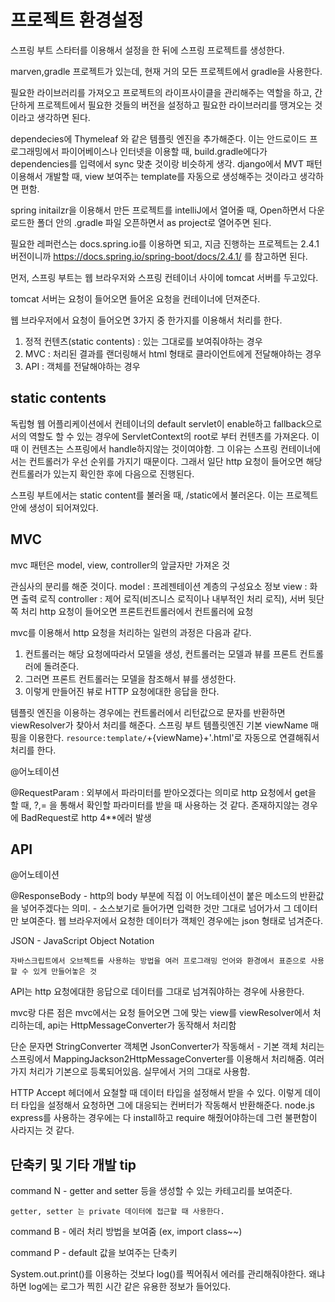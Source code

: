<h1> 프로젝트 환경설정</h1>
스프링 부트 스타터를 이용해서 설정을 한 뒤에 스프링 프로젝트를 생성한다.

marven,gradle 프로젝트가 있는데, 현재 거의 모든 프로젝트에서 gradle을 사용한다.

필요한 라이브러리를 가져오고 프로젝트의 라이프사이클을 관리해주는 역할을 하고, 간단하게 프로젝트에서 필요한 것들의 버전을 설정하고 필요한 라이브러리를 땡겨오는 것이라고 생각하면 된다.

dependecies에 Thymeleaf 와 같은 템플릿 엔진을 추가해준다.
  이는 안드로이드 프로그래밍에서 파이어베이스나 인터넷을 이용할 때, build.gradle에다가 dependencies를 입력에서 sync 맞춘 것이랑 비슷하게 생각.
  django에서 MVT 패턴 이용해서 개발할 때, view 보여주는 template를 자동으로 생성해주는 것이라고 생각하면 편함.
  
spring initailzr을 이용해서 만든 프로젝트를 intelliJ에서 열어줄 때, Open하면서 다운로드한 폴더 안의 .gradle 파일 오픈하면서 as project로 열어주면 된다.

필요한 레퍼런스는 docs.spring.io를 이용하면 되고, 지금 진행하는 프로젝트는 2.4.1 버전이니까 https://docs.spring.io/spring-boot/docs/2.4.1/ 를 참고하면 된다.

먼저, 스프링 부트는 웹 브라우저와 스프링 컨테이너 사이에 tomcat 서버를 두고있다.

tomcat 서버는 요청이 들어오면 들어온 요청을 컨테이너에 던져준다. 

웹 브라우저에서 요청이 들어오면 3가지 중 한가지를 이용해서 처리를 한다.
1. 정적 컨텐츠(static contents) : 있는 그대로를 보여줘야하는 경우
2. MVC : 처리된 결과를 랜더링해서 html 형태로 클라이언트에게 전달해야하는 경우
3. API : 객체를 전달해야하는 경우

<h2>static contents</h2>
독립형 웹 어플리케이션에서 컨테이너의 default servlet이 enable하고 fallback으로서의 역할도 할 수 있는 경우에 ServletContext의 root로 부터 컨텐츠를 가져온다. 
이때 이 컨텐츠는 스프링에서 handle하지않는 것이여야함. 그 이유는 스프링 컨테이너에서는 컨트롤러가 우선 순위를 가지기 때문이다. 그래서 일단 http 요청이 들어오면 해당 컨트롤러가 있는지 확인한 후에 다음으로 진행된다.
 
스프링 부트에서는 static content를 불러올 때, /static에서 불러온다. 이는 프로젝트 안에 생성이 되어져있다.
 
<h2>MVC</h2>
mvc 패턴은 model, view, controller의 앞글자만 가져온 것

관심사의 분리를 해준 것이다.
model : 프레젠테이션 계층의 구성요소 정보
view : 화면 출력 로직
controller : 제어 로직(비즈니스 로직이나 내부적인 처리 로직), 서버 뒷단쪽 처리
http 요청이 들어오면 프론트컨트롤러에서 컨트롤러에 요청

mvc를 이용해서 http 요청을 처리하는 일련의 과정은 다음과 같다.
1. 컨트롤러는 해당 요청에따라서 모델을 생성, 컨트롤러는 모델과 뷰를 프론트 컨트롤러에 돌려준다.
2. 그러면 프론트 컨트롤러는 모델을 참조해서 뷰를 생성한다.
3. 이렇게 만들어진 뷰로 HTTP 요청에대한 응답을 한다.

템플릿 엔진을 이용하는 경우에는 컨트롤러에서 리턴값으로 문자를 반환하면 viewResolver가 찾아서 처리를 해준다.
스프링 부트 템플릿엔진 기본 viewName 매핑을 이용한다.
`resource:template/`+{viewName}+'.html'로 자동으로 연결해줘서 처리를 한다.


@어노테이션
  
  @RequestParam : 외부에서 파라미터를 받아오겠다는 의미로 http 요청에서 get을 할 때, ?,= 을 통해서 확인할 파라미터를 받을 때 사용하는 것 같다. 존재하지않는 경우에 BadRequest로 http 4**에러 발생
  

<h2>API</h2>
@어노테이션
  
  @ResponseBody - http의 body 부분에 직접 이 어노테이션이 붙은 메소드의 반환값을 넣어주겠다는 의미. - 소스보기로 들어가면 입력한 것만 그대로 넘어가서 그 데이터만 보여준다.
웹 브라우저에서 요청한 데이터가 객체인 경우에는 json 형태로 넘겨준다.

   JSON - JavaScript Object Notation
    
    자바스크립트에서 오브젝트를 사용하는 방법을 여러 프로그래밍 언어와 환경에서 표준으로 사용할 수 있게 만들어놓은 것
    
API는 http 요청에대한 응답으로 데이터를 그대로 넘겨줘야하는 경우에 사용한다.

mvc랑 다른 점은 mvc에서는 요청 들어오면 그에 맞는 view를 viewResolver에서 처리하는데,
api는 HttpMessageConverter가 동작해서 처리함

단순 문자면 StringConverter
객체면 JsonConverter가 작동해서 - 기본 객체 처리는 스프링에서 MappingJackson2HttpMessageConverter를 이용해서 처리해줌.
여러가지 처리가 기본으로 등록되어있음. 실무에서 거의 그대로 사용함.

HTTP Accept 헤더에서 요철할 때 데이터 타입을 설정해서 받을 수 있다.
이렇게 데이터 타입을 설정해서 요청하면 그에 대응되는 컨버터가 작동해서 반환해준다.
  node.js express를 사용하는 경우에는 다 install하고 require 해줬어야하는데 그런 불편함이 사라지는 것 같다.

<h2>단축키 및 기타 개발 tip</h2>
  command N - getter and setter 등을 생성할 수 있는 카테고리를 보여준다.
 
    getter, setter 는 private 데이터에 접근할 때 사용한다.
    
  command B - 에러 처리 방법을 보여줌 (ex, import class~~)
  
  command P - default 값을 보여주는 단축키
  
  System.out.print()를 이용하는 것보다 log()를 찍어줘서 에러를 관리해줘야한다. 왜냐하면 log에는 로그가 찍힌 시간 같은 유용한 정보가 들어있다.

